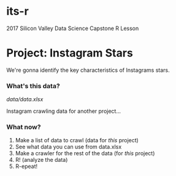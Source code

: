 # its-r
2017 Silicon Valley Data Science Capstone R Lesson

# Project: Instagram Stars
We're gonna identify the key characteristics of Instagrams stars.

### What's this data?
_data/data.xlsx_

Instagram crawling data for another project...

### What now?
1. Make a list of data to crawl (data for _this_ project)
2. See what data you can use from data.xlsx
3. Make a crawler for the rest of the data (for _this_ project)
4. R! (analyze the data)
5. R-epeat!
